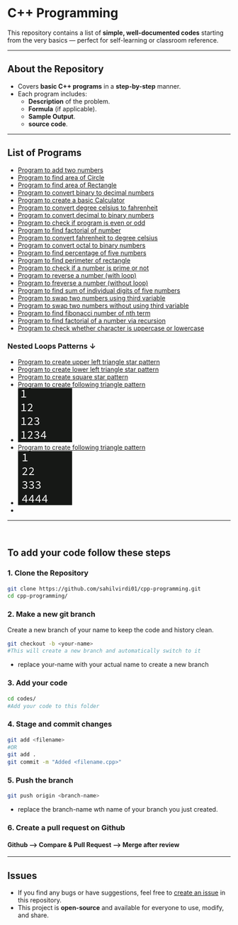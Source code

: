 #  C++ Programming

This repository contains a list of **simple, well-documented codes** starting from the very basics — perfect for self-learning or classroom reference.

---

## About the Repository
- Covers **basic C++ programs** in a **step-by-step** manner.
- Each program includes:
  - **Description** of the problem.
  - **Formula** (if applicable).
  - **Sample Output**.
  - **source code**.

---

## List of Programs

- [Program to add two numbers](codes/add-two-numbers.cpp)
- [Program to find area of Circle](codes/area-of-circle.cpp)
- [Program to find area of Rectangle](codes/area-of-ractangle.cpp)
- [Program to convert binary to decimal numbers](codes/binary_to_decimal.cpp)
- [Program to create a basic Calculator](codes/calculator.cpp)
- [Program to convert degree celsius to fahrenheit](codes/celsius-to-fahrenheit.cpp)
- [Program to convert decimal to binary numbers](codes/decimal_to_binary.cpp)
- [Program to check if program is even or odd](codes/even-or-odd.cpp)
- [Program to find factorial of number](codes/factorial-of-number.cpp)
- [Program to convert fahrenheit to degree celsius](codes/fahrenheit-to-celsius.cpp)
- [Program to convert octal to binary numbers](codes/octal_to_binary.cpp)
- [Program to find percentage of five numbers](codes/percentage-of-five-num.cpp)
- [Program to find perimeter of rectangle](codes/perimeter-of-rectangle.cpp)
- [Program to check if a number is prime or not](codes/prime-number-or-not.cpp)
- [Program to reverse a number (with loop)](codes/reverse-number-with-loop.cpp)
- [Program to freverse a number (without loop)](codes/preverse-number-without-loop.cpp)
- [Program to find sum of individual digits of five numbers](codes/sum-of-digits-of-five-digits-num.cpp)
- [Program to swap two numbers using third variable](cpdes/swap-two-numbers-using-variable.cpp)
- [Program to swap two numbers without using third variable](codes/swap-two-numbers-without-third-variable.cpp)
- [Program to find fibonacci number of nth term](codes/fibonacci.cpp)
- [Program to find factorial of a number via recursion](codes/factorial.cpp)
- [Program to check whether character is uppercase or lowercase](codes/uppercase-or-lowercase.cpp)
### Nested Loops Patterns ↓
- [Program to create upper left triangle star pattern](codes/loop-patterns/upper-left-triangle.cpp)
- [Program to create lower left triangle star pattern](codes/loop-patterns/lower-left-triangle.cpp)
- [Program to create square star pattern](codes/loop-patterns/square.cpp)
- [Program to create following triangle pattern](codes/loop-patterns/triangle-pattern.cpp)
- <img src="media/triangle2-patteren.png">
- [Program to create following triangle pattern](codes/loop-patterns/triangle-pattern2.cpp)
- <img src="media/triangle3-patteren.png">
- 
---
<br>

## To add your code follow these steps

### 1. Clone the Repository
```bash
git clone https://github.com/sahilvirdi01/cpp-programming.git
cd cpp-programming/
```
### 2. Make a new git branch
Create a new branch of your name to keep the code and history clean. 
```bash
git checkout -b <your-name>
#This will create a new branch and automatically switch to it
```
 - replace your-name with your actual name to create a new branch
### 3. Add your code 
```bash
cd codes/
#Add your code to this folder
```
### 4. Stage and commit changes
```bash
git add <filename>
#OR
git add .
git commit -m "Added <filename.cpp>"
```
### 5. Push the branch
```bash
git push origin <branch-name>
```
 - replace the branch-name wth name of your branch you just created.

### 6. Create a pull request on Github
#### Github --> Compare & Pull Request --> Merge after review
---

## Issues
- If you find any bugs or have suggestions, feel free to [create an issue](../../issues) in this repository.
- This project is **open-source** and available for everyone to use, modify, and share.

<br>











